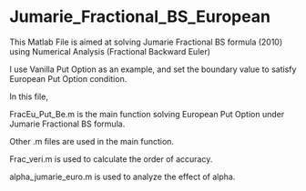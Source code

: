 # Jumarie_Fractional_BS_European

This Matlab File is aimed at solving Jumarie Fractional BS formula (2010) using Numerical Analysis (Fractional Backward Euler)

I use Vanilla Put Option as an example, and set the boundary value to satisfy European Put Option condition. 

In this file,

FracEu_Put_Be.m is the main function solving European Put Option under Jumarie Fractional BS formula.

Other .m files are used in the main function.

Frac_veri.m is used to calculate the order of accuracy.

alpha_jumarie_euro.m is used to analyze the effect of alpha.
